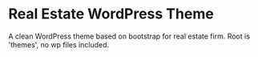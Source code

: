 # Real Estate WordPress Theme

A clean WordPress theme based on bootstrap for real estate firm.
Root is 'themes', no wp files included.
